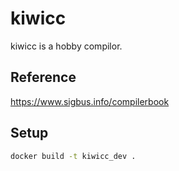 # kiwicc
kiwicc is a hobby compilor.

## Reference
https://www.sigbus.info/compilerbook

## Setup
```bash
docker build -t kiwicc_dev .
```

